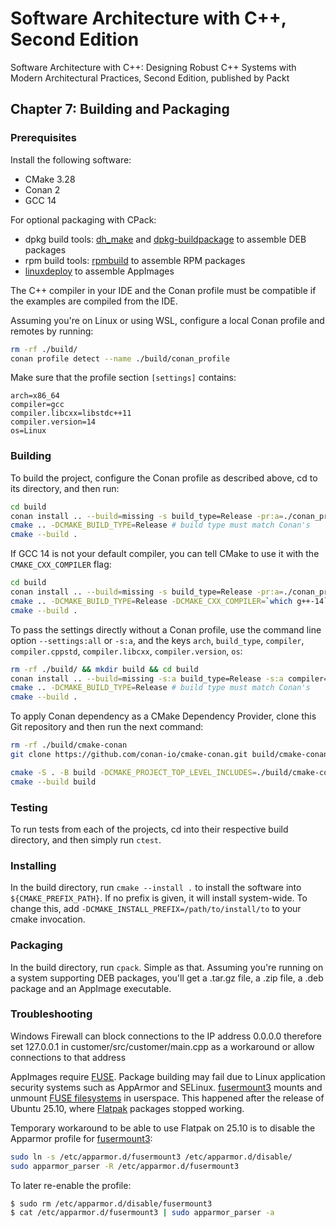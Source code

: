 # Software Architecture with C++, Second Edition

Software Architecture with C++: Designing Robust C++ Systems with Modern Architectural Practices, Second Edition, published by Packt

## Chapter 7: Building and Packaging

### Prerequisites

Install the following software:

- CMake 3.28
- Conan 2
- GCC 14

For optional packaging with CPack:

- dpkg build tools: [dh_make](https://manpages.ubuntu.com/manpages/trusty/man8/dh_make.8.html) and [dpkg-buildpackage](https://manpages.ubuntu.com/manpages/trusty/man1/dpkg-buildpackage.1.html) to assemble DEB packages
- rpm build tools: [rpmbuild](https://manpages.ubuntu.com/manpages/trusty/man8/rpmbuild.8.html) to assemble RPM packages
- [linuxdeploy](https://github.com/linuxdeploy/linuxdeploy) to assemble AppImages

The C++ compiler in your IDE and the Conan profile must be compatible if the examples are compiled from the IDE.

Assuming you're on Linux or using WSL, configure a local Conan profile and remotes by running:

```bash
rm -rf ./build/
conan profile detect --name ./build/conan_profile
```

Make sure that the profile section `[settings]` contains:

```text
arch=x86_64
compiler=gcc
compiler.libcxx=libstdc++11
compiler.version=14
os=Linux
```

### Building

To build the project, configure the Conan profile as described above, cd to its directory, and then run:

```bash
cd build
conan install .. --build=missing -s build_type=Release -pr:a=./conan_profile -of .
cmake .. -DCMAKE_BUILD_TYPE=Release # build type must match Conan's
cmake --build .
```

If GCC 14 is not your default compiler, you can tell CMake to use it with the `CMAKE_CXX_COMPILER` flag:

```bash
cd build
conan install .. --build=missing -s build_type=Release -pr:a=./conan_profile -of .
cmake .. -DCMAKE_BUILD_TYPE=Release -DCMAKE_CXX_COMPILER=`which g++-14` # build type must match Conan's
cmake --build .
```

To pass the settings directly without a Conan profile, use the command line option `--settings:all` or `-s:a`, and the keys `arch`, `build_type`, `compiler`, `compiler.cppstd`, `compiler.libcxx`, `compiler.version`, `os`:

```bash
rm -rf ./build/ && mkdir build && cd build
conan install .. --build=missing -s:a build_type=Release -s:a compiler=gcc -of .
cmake .. -DCMAKE_BUILD_TYPE=Release # build type must match Conan's
cmake --build .
```

To apply Conan dependency as a CMake Dependency Provider, clone this Git repository and then run the next command:

```bash
rm -rf ./build/cmake-conan
git clone https://github.com/conan-io/cmake-conan.git build/cmake-conan
```

```bash
cmake -S . -B build -DCMAKE_PROJECT_TOP_LEVEL_INCLUDES=./build/cmake-conan/conan_provider.cmake -DCMAKE_BUILD_TYPE=Release
cmake --build build
```

### Testing

To run tests from each of the projects, cd into their respective build directory, and then simply run `ctest`.

### Installing

In the build directory, run `cmake --install .` to install the software into `${CMAKE_PREFIX_PATH}`. If no prefix is
given, it will install system-wide. To change this, add `-DCMAKE_INSTALL_PREFIX=/path/to/install/to` to your cmake
invocation.

### Packaging

In the build directory, run `cpack`. Simple as that. Assuming you're running on a system supporting DEB packages,
you'll get a .tar.gz file, a .zip file, a .deb package and an AppImage executable.

### Troubleshooting

Windows Firewall can block connections to the IP address 0.0.0.0 therefore set 127.0.0.1 in customer/src/customer/main.cpp
as a workaround or allow connections to that address

AppImages require [FUSE](https://github.com/AppImage/AppImageKit/wiki/FUSE). Package building may fail
due to Linux application security systems such as AppArmor and SELinux.
[fusermount3](https://man.archlinux.org/man/fusermount3.1.en) mounts and unmount [FUSE filesystems](https://wiki.gentoo.org/wiki/Filesystem_in_Userspace/en) in userspace.
This happened after the release of Ubuntu 25.10, where [Flatpak](https://bugs.launchpad.net/ubuntu/+source/flatpak/+bug/2122161/comments/5) packages stopped working.

Temporary workaround to be able to use Flatpak on 25.10 is to disable the Apparmor profile for [fusermount3](https://man.archlinux.org/man/fusermount3.1.en):

```bash
sudo ln -s /etc/apparmor.d/fusermount3 /etc/apparmor.d/disable/
sudo apparmor_parser -R /etc/apparmor.d/fusermount3
```

To later re-enable the profile:

```bash
$ sudo rm /etc/apparmor.d/disable/fusermount3
$ cat /etc/apparmor.d/fusermount3 | sudo apparmor_parser -a
```
